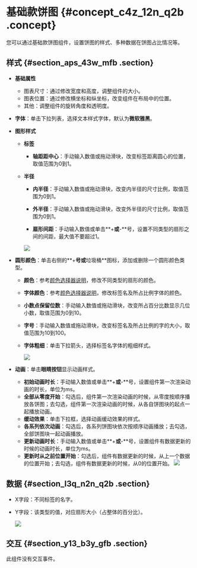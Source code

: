 # 基础款饼图 {#concept_c4z_12n_q2b .concept}

您可以通过基础款饼图组件，设置饼图的样式、多种数据在饼图占比情况等。

## 样式 {#section_aps_43w_mfb .section}

-   **基础属性**

    -   图表尺寸：通过修改宽度和高度，调整组件的大小。
    -   图表位置：通过修改横坐标和纵坐标，改变组件在布局中的位置。
    -   其他：调整组件的旋转角度和透明度。
-   **字体**：单击下拉列表，选择文本样式字体，默认为**微软雅黑**。
-   **图形样式**
    -   **标签**
        -   **轴距距中心**：手动输入数值或拖动滑块，改变标签距离圆心的位置，取值范围为0到1。
    -   **半径**

        -   **内半径**：手动输入数值或拖动滑块，改变内半径的尺寸比例，取值范围为0到1。

        -   **外半径**：手动输入数值或拖动滑块，改变外半径的尺寸比例，取值范围为0到1。

        -   **扇形间距**：手动输入数值或单击**+**或**-**号，设置不同类型的扇形之间的间距，最大值不要超过1。

        ![](http://static-aliyun-doc.oss-cn-hangzhou.aliyuncs.com/assets/img/16971/15417450259464_zh-CN.png)

-   **圆形颜色**：单击右侧的**+**号或**垃圾桶**图标，添加或删除一个圆形颜色类型。
    -   **颜色**：参考[颜色选择器说明](cn.zh-CN/用户指南/管理组件/设置组件样式/配置项说明.md#section_kdw_vj4_t2b)，修改不同类型的扇形的颜色。
    -   **字体颜色**：参考[颜色选择器说明](cn.zh-CN/用户指南/管理组件/设置组件样式/配置项说明.md#section_kdw_vj4_t2b)，修改标签名及所占比例字体的颜色。
    -   **小数点保留位数**：手动输入数值或拖动滑块，改变所占百分比数显示几位小数，取值范围为0到10。
    -   **字号**：手动输入数值或拖动滑块，改变标签名及所占比例的字的大小，取值范围为10到100。
    -   **字体粗细**：单击下拉箭头，选择标签名字体的粗细样式。

        ![](http://static-aliyun-doc.oss-cn-hangzhou.aliyuncs.com/assets/img/16971/15417450259465_zh-CN.png)

-   **动画**：单击**眼睛按钮**显示动画样式。

    -   **初始动画时长**：手动输入数值或单击**+**或**-**号，设置组件第一次渲染动画的时长，单位为ms。
    -   **全部从零度开始**：勾选后，组件第一次渲染动画的时候，从零度按顺序播放各饼图；去勾选，组件第一次渲染动画的时候，从各自饼图块的起点一起播放动画。
    -   **缓动效果**：单击下拉框，选择动画缓动效果的样式。
    -   **各系列依次动画**：勾选后，各系列饼图块依次按顺序动画播放；去勾选，全部饼图块一起动画播放。
    -   **更新动画时长**：手动输入数值或单击**+**或**-**号，设置组件有数据更新的时候的动画时长，单位为ms。
    -   **更新时从之前位置开始**：勾选后，组件有数据更新的时候，从上一个数据的位置开始；去勾选，组件有数据更新的时候，从0的位置开始。
    ![](http://static-aliyun-doc.oss-cn-hangzhou.aliyuncs.com/assets/img/16971/154174502514378_zh-CN.png)


## 数据 {#section_l3q_n2n_q2b .section}

-   X字段：不同标签的名字。
-   Y字段：该类型的值，对应扇形大小（占整体的百分比）。

    ![](http://static-aliyun-doc.oss-cn-hangzhou.aliyuncs.com/assets/img/16971/15417450259467_zh-CN.png)


## 交互 {#section_y13_b3y_gfb .section}

此组件没有交互事件。

